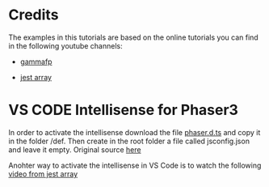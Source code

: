 

# Credits

The examples in this tutorials are based on the online tutorials you can find in the following youtube channels:
* [gammafp](https://www.youtube.com/playlist?list=PLL_H5w4KA8dP9pPayzYxHCD4IQ80nkfY9)

* [jest array](https://www.youtube.com/playlist?list=PLitFP8FdScfHcJQ-kDmm0i6aOhinVO7ND)



# VS CODE Intellisense for Phaser3

In order to activate the intellisense download the file [phaser.d.ts](https://github.com/photonstorm/phaser/blob/master/types/phaser.d.ts) and copy it in the folder /def. Then create in the root folder a file called jsconfig.json and leave it empty. Original source [here](https://www.html5gamedevs.com/topic/27418-visual-studio-code-intellisense-for-phaserjs/)

Anohter way to activate the intellisense in VS Code is to watch the following [video from jest array](https://www.youtube.com/watch?list=PLitFP8FdScfHcJQ-kDmm0i6aOhinVO7ND&time_continue=2&v=wDOym-mXxO4&feature=emb_logoD)



